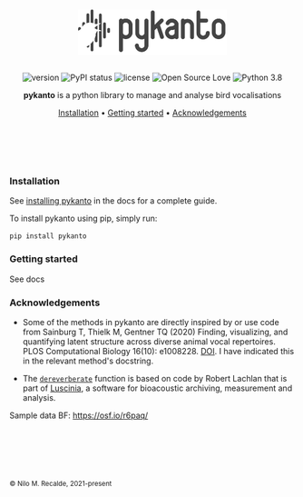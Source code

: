 <br>
<br>
<div align='center'>

<a href="https://nilomr.github.io/pykanto">
    <img src="docs/custom/pykanto-logo-grey-04.svg" alt="pykanto logo" title="pykanto" height="80" style="padding-bottom:1em !important;" />
</a>

<br>

![version](https://img.shields.io/badge/package_version-0.1.0-orange)
![PyPI status](https://img.shields.io/pypi/status/ansicolortags.svg)
![license](https://img.shields.io/github/license/mashape/apistatus.svg)
![Open Source Love](https://img.shields.io/badge/open%20source%3F-yes!-lightgrey)
![Python 3.8](https://img.shields.io/badge/python->=3.8-blue.svg)

**pykanto** is a python library to manage and analyse bird vocalisations

[Installation](#installation) •
[Getting started](#getting-started) •
[Acknowledgements](#acknowledgements)
# ㅤ

</div>

### Installation

See [installing pykanto](https://nilomr.github.io/pykanto/contents/1_getting-started.html) in the docs for a complete guide.

To install pykanto using pip, simply run:
```
pip install pykanto
```
### Getting started

See docs
### Acknowledgements

- Some of the methods in pykanto are directly inspired by or use code from Sainburg T, Thielk M, Gentner TQ (2020) Finding, visualizing, and quantifying latent structure across diverse animal vocal repertoires. PLOS Computational Biology 16(10): e1008228. [DOI](https://doi.org/10.1371/journal.pcbi.1008228). I have indicated this in the relevant method's docstring.

- The [`dereverberate`](https://github.com/nilomr/pykanto/blob/b11f3b59301f444f8098d76da96cc87bd9cb624b/pykanto/signal/filter.py#L14) function is based on code by Robert Lachlan that is part of [Luscinia](https://rflachlan.github.io/Luscinia/), a software for bioacoustic archiving, measurement and analysis.

Sample data 
BF: https://osf.io/r6paq/

# ㅤ
<sub>© Nilo M. Recalde, 2021-present</sub>

